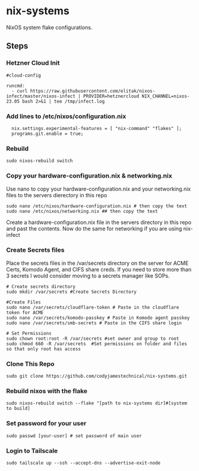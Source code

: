 # nix-systems
 NixOS system flake configurations.


## Steps

### Hetzner Cloud Init
```
#cloud-config

runcmd:
  - curl https://raw.githubusercontent.com/elitak/nixos-infect/master/nixos-infect | PROVIDER=hetznercloud NIX_CHANNEL=nixos-23.05 bash 2>&1 | tee /tmp/infect.log

```
### Add lines to /etc/nixos/configuration.nix
```
  nix.settings.experimental-features = [ "nix-command" "flakes" ];
  programs.git.enable = true;
```

### Rebuild
```
sudo nixos-rebuild switch
```

### Copy your hardware-configuration.nix & networking.nix
Use nano to copy your hardware-configuration.nix and your networking.nix files to the servers dierectory in this repo
```
sudo nano /etc/nixos/hardware-configuration.nix # then copy the text
sudo nano /etc/nixos/networking.nix ## then copy the text
```
Create a hardware-configuration.nix file in the servers directory in this repo and past the contents. Now do the same for networking if you are using nix-infect

### Create Secrets files
Place the secrets files in the /var/secrets directory on the server for ACME Certs, Komodo Agent, and CIFS share creds. If you need to store more than 3 secrets I would consider moving to a secrets manager like SOPs.
```
# Create secrets directory
sudo mkdir /var/secrets #Create Secrets Directory

#Create Files
sudo nano /var/secrets/cloudflare-token # Paste in the cloudflare token for ACME
sudo nano /var/secrets/komodo-passkey # Paste in Komodo agent passkey
sudo nano /var/secrets/smb-secrets # Paste in the CIFS share login

# Set Permissions
sudo chown root:root -R /var/secrets #set owner and group to root
sudo chmod 660 -R /var/secrets  #Set permissions on folder and files so that only root has access
```

### Clone This Repo
```
sudo git clone https://github.com/codyjamestechnical/nix-systems.git
```

### Rebuild nixos with the flake
```
sudo nixos-rebuild switch --flake "[path to nix-systems dir]#[system to build]
```

### Set password for your user
```
sudo passwd [your-user] # set password of main user
```

### Login to Tailscale
```
sudo tailscale up --ssh --accept-dns --advertise-exit-node
```
